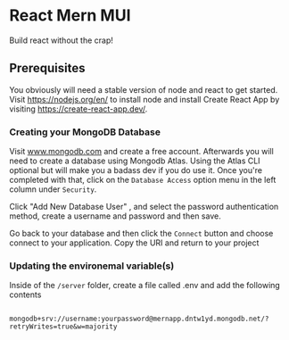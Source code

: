 # React Mern MUI
Build react without the crap!

## Prerequisites
You obviously will need a stable version of node and react to get started. Visit https://nodejs.org/en/ to install node and install 
Create React App by visiting https://create-react-app.dev/.

### Creating your MongoDB Database
Visit www.mongodb.com and create a free account. Afterwards you will need to create a database using Mongodb Atlas.
Using the Atlas CLI optional but will make you a badass dev if you do use it. Once you're completed with that, 
click on the <code>Database Access</code> option menu in the left column under <code>Security</code>. 

Click "Add New Database User" , and select the password authentication method, create a username and password and then save.

Go back to your database and then click the <code>Connect</code> button and choose connect to your application. Copy the URI and
return to your project

### Updating the environemal variable(s)
Inside of the <code>/server</code> folder, create a file called .env and add the following contents

<code>
mongodb+srv://username:yourpassword@mernapp.dntw1yd.mongodb.net/?retryWrites=true&w=majority
<code>